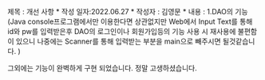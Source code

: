 제목 : 개선 사항 
	 * 작성 일자:2022.06.27
	 * 작성자 : 김영문
	 * 내용 : 
1.DAO의 기능
(Java console프로그램에서만 이용한다면 상관없지만 Web에서 Input Text를 통해 id와 pw를 입력받은후 DAO의 로그인이나 회원가입등의 기능 사용 시  재사용에 불편함이 있으니 나중에는 Scanner를 통해 입력받는 부분을 main으로 빼주시면 될것같습니다.
)

그외에는 기능이 완벽하게 구현 되었습니다. 
정말 고생하셨습니다.